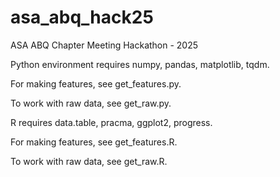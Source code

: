 # asa_abq_hack25
ASA ABQ Chapter Meeting Hackathon - 2025

Python environment requires numpy, pandas, matplotlib, tqdm.

For making features, see get_features.py.

To work with raw data, see get_raw.py.


R requires data.table, pracma, ggplot2, progress.

For making features, see get_features.R.

To work with raw data, see get_raw.R.

